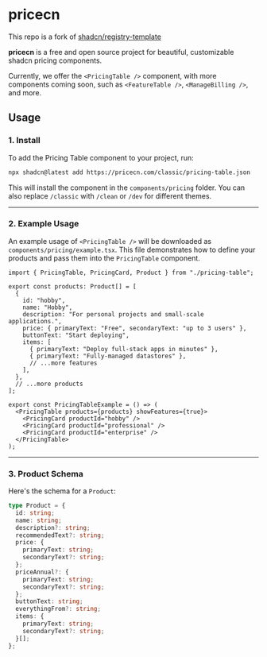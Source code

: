 # pricecn

This repo is a fork of [shadcn/registry-template](https://github.com/shadcn-ui/registry-template)

**pricecn** is a free and open source project for beautiful, customizable shadcn pricing components.

Currently, we offer the `<PricingTable />` component, with more components coming soon, such as `<FeatureTable />`, `<ManageBilling />`, and more.


## Usage

### 1. Install

To add the Pricing Table component to your project, run:

```bash
npx shadcn@latest add https://pricecn.com/classic/pricing-table.json
```

This will install the component in the `components/pricing` folder. You can also replace `/classic` with `/clean` or `/dev` for different themes.

---

### 2. Example Usage

An example usage of `<PricingTable />` will be downloaded as `components/pricing/example.tsx`. This file demonstrates how to define your products and pass them into the `PricingTable` component.

```tsx
import { PricingTable, PricingCard, Product } from "./pricing-table";

export const products: Product[] = [
  {
    id: "hobby",
    name: "Hobby",
    description: "For personal projects and small-scale applications.",
    price: { primaryText: "Free", secondaryText: "up to 3 users" },
    buttonText: "Start deploying",
    items: [
      { primaryText: "Deploy full-stack apps in minutes" },
      { primaryText: "Fully-managed datastores" },
      // ...more features
    ],
  },
  // ...more products
];

export const PricingTableExample = () => (
  <PricingTable products={products} showFeatures={true}>
    <PricingCard productId="hobby" />
    <PricingCard productId="professional" />
    <PricingCard productId="enterprise" />
  </PricingTable>
);
```

---

### 3. Product Schema

Here's the schema for a `Product`:

```ts
type Product = {
  id: string;
  name: string;
  description?: string;
  recommendedText?: string;
  price: {
    primaryText: string;
    secondaryText?: string;
  };
  priceAnnual?: {
    primaryText: string;
    secondaryText?: string;
  };
  buttonText: string;
  everythingFrom?: string;
  items: {
    primaryText: string;
    secondaryText?: string;
  }[];
};
```


